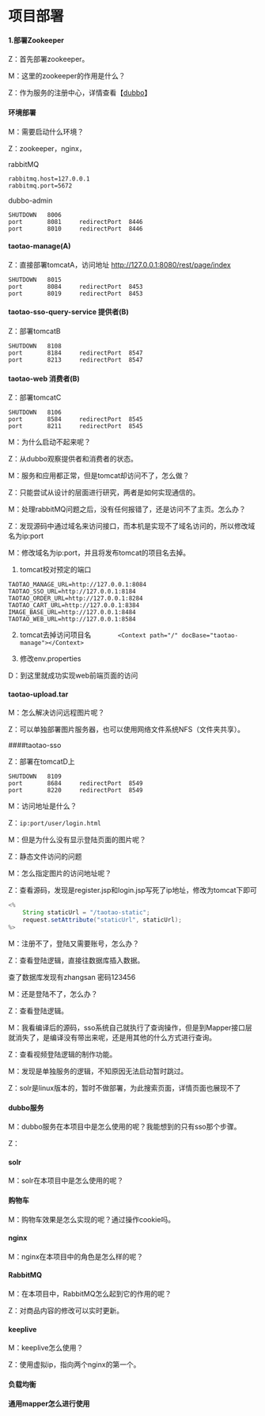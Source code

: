 # 项目部署

#### 1.部署Zookeeper   

Z：首先部署zookeeper。

M：这里的zookeeper的作用是什么？

Z：作为服务的注册中心，详情查看【[dubbo](dubbo.md)】   

#### 环境部署

M：需要启动什么环境？

Z：zookeeper，nginx，

rabbitMQ

```
rabbitmq.host=127.0.0.1
rabbitmq.port=5672
```

dubbo-admin

```
SHUTDOWN   8006
port	   8081		redirectPort  8446
port	   8010		redirectPort  8446
```

#### taotao-manage(A)

Z：直接部署tomcatA，访问地址 http://127.0.0.1:8080/rest/page/index  

```
SHUTDOWN   8015
port	   8084		redirectPort  8453
port	   8019		redirectPort  8453
```

#### taotao-sso-query-service     提供者(B)

Z：部署tomcatB

```
SHUTDOWN   8108
port	   8184		redirectPort  8547
port	   8213		redirectPort  8547
```

#### taotao-web    消费者(B)

Z：部署tomcatC

```
SHUTDOWN   8106
port	   8584		redirectPort  8545
port	   8211		redirectPort  8545
```

M：为什么启动不起来呢？

Z：从dubbo观察提供者和消费者的状态。

M：服务和应用都正常，但是tomcat却访问不了，怎么做？

Z：只能尝试从设计的层面进行研究，两者是如何实现通信的。

M：处理rabbitMQ问题之后，没有任何报错了，还是访问不了主页。怎么办？

Z：发现源码中通过域名来访问接口，而本机是实现不了域名访问的，所以修改域名为ip:port

M：修改域名为ip:port，并且将发布tomcat的项目名去掉。

1. tomcat校对预定的端口

```
TAOTAO_MANAGE_URL=http://127.0.0.1:8084
TAOTAO_SSO_URL=http://127.0.0.1:8184
TAOTAO_ORDER_URL=http://127.0.0.1:8284
TAOTAO_CART_URL=http://127.0.0.1:8384
IMAGE_BASE_URL=http://127.0.0.1:8484
TAOTAO_WEB_URL=http://127.0.0.1:8584
```

2. tomcat去掉访问项目名   ``		<Context path="/" docBase="taotao-manage"></Context>``  

3. 修改env.properties    

D：到这里就成功实现web前端页面的访问   

#### taotao-upload.tar

M：怎么解决访问远程图片呢？

Z：可以单独部署图片服务器，也可以使用网络文件系统NFS（文件夹共享）。

####taotao-sso  

Z：部署在tomcatD上

```  
SHUTDOWN   8109
port	   8684		redirectPort  8549
port	   8220		redirectPort  8549
```

M：访问地址是什么？

Z：``ip:port/user/login.html``

M：但是为什么没有显示登陆页面的图片呢？

Z：静态文件访问的问题

M：怎么指定图片的访问地址呢？

Z：查看源码，发现是register.jsp和login.jsp写死了ip地址，修改为tomcat下即可

```java
<%
	String staticUrl = "/taotao-static";
	request.setAttribute("staticUrl", staticUrl);
%>
```

M：注册不了，登陆又需要账号，怎么办？

Z：查看登陆逻辑，直接往数据库插入数据。

查了数据库发现有zhangsan   密码123456

M：还是登陆不了，怎么办？

Z：查看登陆逻辑。

M：我看编译后的源码，sso系统自己就执行了查询操作，但是到Mapper接口层就消失了，是编译没有带出来呢，还是用其他的什么方式进行查询。

Z：查看视频登陆逻辑的制作功能。

M：发现是单独服务的逻辑，不知原因无法启动暂时跳过。

Z：solr是linux版本的，暂时不做部署，为此搜索页面，详情页面也展现不了

#### dubbo服务   

M：dubbo服务在本项目中是怎么使用的呢？我能想到的只有sso那个步骤。   

Z：



#### solr

M：solr在本项目中是怎么使用的呢？





#### 购物车

M：购物车效果是怎么实现的呢？通过操作cookie吗。







#### nginx

M：nginx在本项目中的角色是怎么样的呢？







#### RabbitMQ

M：在本项目中，RabbitMQ怎么起到它的作用的呢？

Z：对商品内容的修改可以实时更新。   





#### keeplive

M：keeplive怎么使用？

Z：使用虚拟ip，指向两个nginx的第一个。



#### 负载均衡



#### 通用mapper怎么进行使用  























   



   









